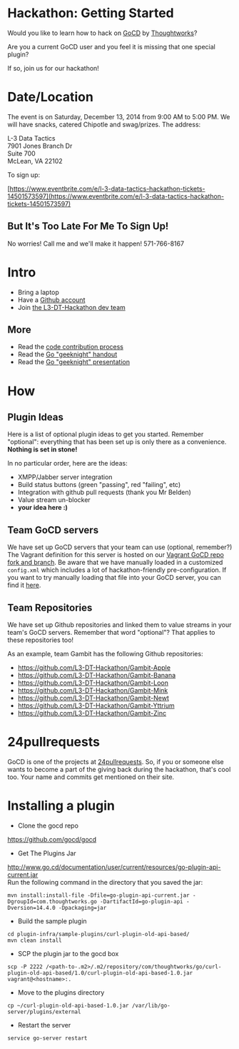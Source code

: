 # Hackathon: Getting Started

Would you like to learn how to hack on [GoCD](http://www.go.cd) by
[Thoughtworks](http://www.thoughtworks.com/products/go-continuous-delivery/resources)?

Are you a current GoCD user and you feel it is missing that one special
plugin?

If so, join us for our hackathon!

# Date/Location

The event is on Saturday, December 13, 2014 from 9:00 AM to
5:00 PM. We will have snacks, catered Chipotle and swag/prizes. The address:
 
L-3 Data Tactics  
7901 Jones Branch Dr  
Suite 700  
McLean, VA 22102  

To sign up:

[https://www.eventbrite.com/e/l-3-data-tactics-hackathon-tickets-14501573597](https://www.eventbrite.com/e/l-3-data-tactics-hackathon-tickets-14501573597)

## But It's Too Late For Me To Sign Up!

No worries! Call me and we'll make it happen! 571-766-8167

# Intro

* Bring a laptop
* Have a [Github account](http://github.com)
* Join [the L3-DT-Hackathon dev team](https://github.com/orgs/L3-DT-Hackathon/teams/devs)

## More

* Read the [code contribution
process](http://www.go.cd/contribute/contribution-guide.html#code-contribution-process)
* Read the [Go "geeknight" handout](geeknight_handout.doc)
* Read the [Go "geeknight" presentation](geeknight.pptx)

# How

## Plugin Ideas

Here is a list of optional plugin ideas to get you started. Remember
"optional": everything that has been set up is only there as a
convenience. **Nothing is set in stone!**

In no particular order, here are the ideas:

* XMPP/Jabber server integration
* Build status buttons (green "passing", red "failing", etc)
* Integration with github pull requests (thank you Mr Belden)
* Value stream un-blocker
* **your idea here :)**

## Team GoCD servers

We have set up GoCD servers that your team can use (optional, remember?)
The Vagrant definition for this server is hosted on our [Vagrant GoCD
repo fork and
branch](https://github.com/L3-DT-Hackathon/ansible-gocd/tree/hackathon).
Be aware that we have manually loaded in a customized `config.xml` which
includes a lot of hackathon-friendly pre-configuration. If you want to
try manually loading that file into your GoCD server, you can find it
[here](https://github.com/L3-DT-Hackathon/ansible-gocd/blob/hackathon/files/config.xml).

## Team Repositories

We have set up Github repositories and linked them to value streams in
your team's GoCD servers. Remember that word "optional"? That applies to
these repositories too!

As an example, team Gambit has the following Github repositories:

* https://github.com/L3-DT-Hackathon/Gambit-Apple
* https://github.com/L3-DT-Hackathon/Gambit-Banana
* https://github.com/L3-DT-Hackathon/Gambit-Loon
* https://github.com/L3-DT-Hackathon/Gambit-Mink
* https://github.com/L3-DT-Hackathon/Gambit-Newt
* https://github.com/L3-DT-Hackathon/Gambit-Yttrium
* https://github.com/L3-DT-Hackathon/Gambit-Zinc

# 24pullrequests

GoCD is one of the projects at
[24pullrequests](http://24pullrequests.com). So, if you or someone else
wants to become a part of the giving back during the hackathon, that's
cool too. Your name and commits get mentioned on their site.


# Installing a plugin
* Clone the gocd repo

https://github.com/gocd/gocd  

* Get The Plugins Jar 

http://www.go.cd/documentation/user/current/resources/go-plugin-api-current.jar   
Run the following command in the directory that you saved the jar:
```
mvn install:install-file -Dfile=go-plugin-api-current.jar -DgroupId=com.thoughtworks.go -DartifactId=go-plugin-api -Dversion=14.4.0 -Dpackaging=jar
```

* Build the sample plugin
```
cd plugin-infra/sample-plugins/curl-plugin-old-api-based/ 
mvn clean install  
```

* SCP the plugin jar to the gocd box
```
scp -P 2222 /<path-to-.m2>/.m2/repository/com/thoughtworks/go/curl-plugin-old-api-based/1.0/curl-plugin-old-api-based-1.0.jar vagrant@<hostname>:.
```

* Move to the plugins directory
```
cp ~/curl-plugin-old-api-based-1.0.jar /var/lib/go-server/plugins/external
```

* Restart the server
```
service go-server restart
```
